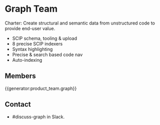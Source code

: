 # Graph Team

Charter: Create structural and semantic data from unstructured code to provide end-user value.


- SCIP schema, tooling & upload
- 8 precise SCIP indexers
- Syntax highlighting
- Precise & search based code nav
- Auto-indexing

## Members

{{generator:product_team.graph}}

## Contact

- #discuss-graph in Slack.